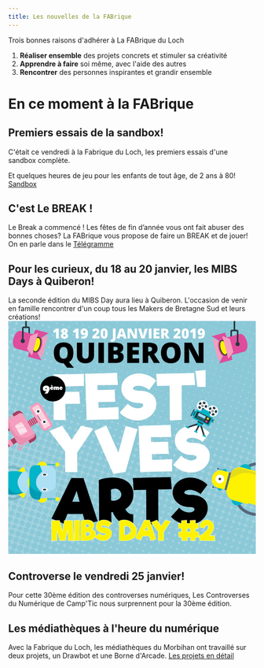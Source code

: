 ```yaml
---
title: Les nouvelles de la FABrique
---
```

Trois bonnes raisons d'adhérer à La FABrique du Loch
1. **Réaliser ensemble** des projets concrets et stimuler sa créativité
2. **Apprendre à faire** soi même, avec l'aide des autres
3. **Rencontrer** des personnes inspirantes et grandir ensemble

# En ce moment à la FABrique

## Premiers essais de la sandbox!
C'était ce vendredi à la Fabrique du Loch, les premiers essais d'une sandbox complète.

Et quelques heures de jeu pour les enfants de tout âge, de 2 ans à 80!
[Sandbox](assets/images/sandbox/Sandbox.jpg)

## C'est **Le BREAK !**
Le Break a commencé !
Les fêtes de fin d’année vous ont fait abuser des bonnes choses?
La FABrique vous propose de faire un BREAK et de jouer!
On en parle dans le [Télégramme](https://www.letelegramme.fr/morbihan/auray/auray-alcool-en-janvier-le-fablab-fait-sa-cure-06-01-2019-12176678.php)

## Pour les curieux, du 18 au 20 janvier, les **MIBS Days** à Quiberon!
La seconde édition du MIBS Day aura lieu à Quiberon.
L'occasion de venir en famille rencontrer d'un coup tous les Makers de Bretagne Sud et leurs créations!
![MIBS Day 2](assets/images/partenaires/FYA2019-aff-prov3.jpg)

## Controverse le vendredi 25 janvier!
Pour cette 30ème édition des controverses numériques,
Les Controverses du Numérique de Camp'Tic nous surprennent pour la 30ème édition.

## Les médiathèques à l'heure du numérique
Avec la Fabrique du Loch, les médiathèques du Morbihan ont travaillé sur deux projets, un Drawbot et une Borne d'Arcade.
[Les projets en détail](mediatheques2018.md)
